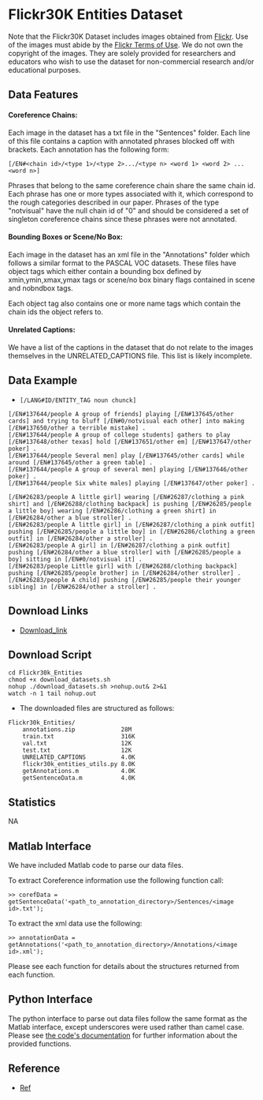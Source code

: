 # Flickr30K Entities Dataset

Note that the Flickr30K Dataset includes images obtained from [Flickr](https://www.flickr.com/). Use of the images must abide by the [Flickr Terms of Use](http://www.flickr.com/help/terms/). We do not own the copyright of the images. They are solely provided for researchers and educators who wish to use the dataset for non-commercial research and/or educational purposes.

## Data Features

#### Coreference Chains:

Each image in the dataset has a txt file in the "Sentences" folder.  Each line of this file contains a caption with annotated phrases blocked off with brackets.  Each annotation has the following form:

    [/EN#<chain id>/<type 1>/<type 2>.../<type n> <word 1> <word 2> ... <word n>]

Phrases that belong to the same coreference chain share the same chain id.  Each phrase has one or more types associated with it, which correspond to the rough categories described in our paper.  Phrases of the type "notvisual" have the null chain id of "0" and should be considered a set of singleton coreference chains since these phrases were not annotated.


#### Bounding Boxes or Scene/No Box:

Each image in the dataset has an xml file in the "Annotations" folder which follows a similar format to the PASCAL VOC datasets.  These files have object tags which either contain a bounding box defined by xmin,ymin,xmax,ymax tags or scene/no box binary flags contained in scene and nobndbox tags.

Each object tag also contains one or more name tags which contain the chain ids the object refers to.

#### Unrelated Captions:

We have a list of the captions in the dataset that do not relate to the images themselves in the UNRELATED_CAPTIONS file.  This list is likely incomplete.

## Data Example

- `[/LANG#ID/ENTITY_TAG noun chunck]`

```
[/EN#137644/people A group of friends] playing [/EN#137645/other cards] and trying to bluff [/EN#0/notvisual each other] into making [/EN#137650/other a terrible mistake] .
[/EN#137644/people A group of college students] gathers to play [/EN#137648/other texas] hold [/EN#137651/other em] [/EN#137647/other poker] .
[/EN#137644/people Several men] play [/EN#137645/other cards] while around [/EN#137645/other a green table] .
[/EN#137644/people A group of several men] playing [/EN#137646/other poker] .
[/EN#137644/people Six white males] playing [/EN#137647/other poker] .
```

```
[/EN#26283/people A little girl] wearing [/EN#26287/clothing a pink shirt] and [/EN#26288/clothing backpack] is pushing [/EN#26285/people a little boy] wearing [/EN#26286/clothing a green shirt] in [/EN#26284/other a blue stroller] .
[/EN#26283/people A little girl] in [/EN#26287/clothing a pink outfit] pushing [/EN#26285/people a little boy] in [/EN#26286/clothing a green outfit] in [/EN#26284/other a stroller] .
[/EN#26283/people A girl] in [/EN#26287/clothing a pink outfit] pushing [/EN#26284/other a blue stroller] with [/EN#26285/people a boy] sitting in [/EN#0/notvisual it] .
[/EN#26283/people Little girl] with [/EN#26288/clothing backpack] pushing [/EN#26285/people brother] in [/EN#26284/other stroller] .
[/EN#26283/people A child] pushing [/EN#26285/people their younger sibling] in [/EN#26284/other a stroller] .
```

## Download Links

- [Download_link](https://github.com/BryanPlummer/flickr30k_entities)

## Download Script

```shell
cd Flickr30k_Entities
chmod +x download_datasets.sh
nohup ./download_datasets.sh >nohup.out& 2>&1
watch -n 1 tail nohup.out
```

- The downloaded files are structured as follows:

```
Flickr30k_Entities/
    annotations.zip             28M
    train.txt                   316K
    val.txt                     12K 
    test.txt                    12K 
    UNRELATED_CAPTIONS          4.0K
    flickr30k_entities_utils.py 8.0K
    getAnnotations.m            4.0K
    getSentenceData.m           4.0K
```

## Statistics

NA

## Matlab Interface

We have included Matlab code to parse our data files.  

To extract Coreference information use the following function call:

    >> corefData = getSentenceData('<path_to_annotation_directory>/Sentences/<image id>.txt');

To extract the xml data use the following:

    >> annotationData = getAnnotations('<path_to_annotation_directory>/Annotations/<image id>.xml');
    
Please see each function for details about the structures returned from each function.

## Python Interface

The python interface to parse out data files follow the same format as the Matlab interface, except underscores were used rather than camel case.  Please see [the code's documentation](flickr30k_entities_utils.py) for further information about the provided functions.

## Reference

- [Ref](https://github.com/BryanPlummer/flickr30k_entities)